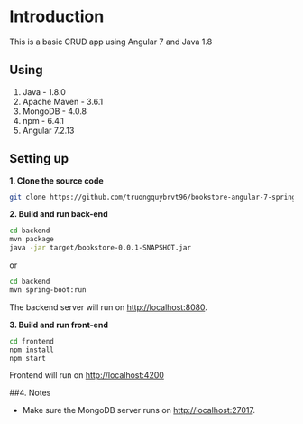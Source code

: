 # Introduction
This is a basic CRUD app using Angular 7 and Java 1.8

## Using

1. Java - 1.8.0
2. Apache Maven - 3.6.1
3. MongoDB - 4.0.8
4. npm - 6.4.1
5. Angular 7.2.13

## Setting up
**1. Clone the source code**
```bash
git clone https://github.com/truongquybrvt96/bookstore-angular-7-spring-boot.git
```

**2. Build and run back-end**
```bash
cd backend
mvn package
java -jar target/bookstore-0.0.1-SNAPSHOT.jar
```
or

```bash
cd backend
mvn spring-boot:run
```

The backend server will run on <http://localhost:8080>.

**3. Build and run front-end**

```bash
cd frontend
npm install
npm start
```

Frontend will run on <http://localhost:4200>

##4. Notes
- Make sure the MongoDB server runs on <http://localhost:27017>.

